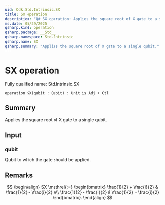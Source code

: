 ```yaml
---
uid: Qdk.Std.Intrinsic.SX
title: SX operation
description: "Q# SX operation: Applies the square root of X gate to a single qubit."
ms.date: 05/29/2025
qsharp.kind: operation
qsharp.package: __Std__
qsharp.namespace: Std.Intrinsic
qsharp.name: SX
qsharp.summary: "Applies the square root of X gate to a single qubit."
---
```


# SX operation

Fully qualified name: Std.Intrinsic.SX

```qsharp
operation SX(qubit : Qubit) : Unit is Adj + Ctl
```

## Summary
Applies the square root of X gate to a single qubit.

## Input
### qubit
Qubit to which the gate should be applied.

## Remarks
$$
\begin{align}
    SX \mathrel{:=}
    \begin{bmatrix}
        \frac{1}{2} + \frac{i}{2} & \frac{1}{2} - \frac{i}{2} \\\\
        \frac{1}{2} - \frac{i}{2} & \frac{1}{2} + \frac{i}{2}
    \end{bmatrix}.
\end{align}
$$
